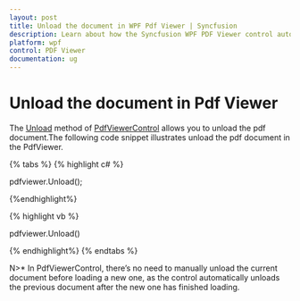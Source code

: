 ```yaml
---
layout: post
title: Unload the document in WPF Pdf Viewer | Syncfusion
description: Learn about how the Syncfusion WPF PDF Viewer control automatically unloads the current document when loading a new one, eliminating the need for manual unloading
platform: wpf
control: PDF Viewer
documentation: ug
---
```


# Unload the document in Pdf Viewer

The [Unload](https://help.syncfusion.com/cr/wpf/Syncfusion.Windows.PdfViewer.PdfViewerControl.html#Syncfusion_Windows_PdfViewer_PdfViewerControl_Unload) method of [PdfViewerControl](https://help.syncfusion.com/cr/wpf/Syncfusion.Windows.PdfViewer.PdfViewerControl.html) allows you to unload the pdf document.The following code snippet illustrates unload the pdf document in the PdfViewer.

{% tabs %}
{% highlight c# %}

pdfviewer.Unload();

{%endhighlight%}

{% highlight vb %}

pdfviewer.Unload()

{% endhighlight%}
{% endtabs %}

N>* In PdfViewerControl, there’s no need to manually unload the current document before loading a new one, as the control automatically unloads the previous document after the new one has finished loading.
